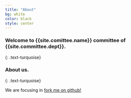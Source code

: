 ```yaml
---
title: "About"
bg: white
color: black
style: center
---
```


### Welcome to {{site.comittee.name}} committee of {{site.committee.dept}}.
{: .text-turquoise}

<span class="fa-stack subtlecircle" style="font-size:100px; background:rgba(255,166,0,0.1)">
  <i class="fa fa-circle fa-stack-2x text-white"></i>
  <i class="fa fa-question fa-stack-1x text-orange"></i>
</span>

### About us.
{: .text-turquoise}

We are focusing in 
 [fork me on github!](https://github.com/t413/SinglePaged)
<!--
<span id="forkongithub">
  <a href="{{ site.source_link }}" class="bg-blue">
    Fork me on GitHub
  </a>
</span>
-->
